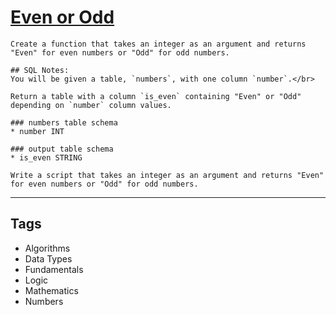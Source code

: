 # [Even or Odd](https://www.codewars.com/kata/53da3dbb4a5168369a0000fe)

```if-not:sql,shell
Create a function that takes an integer as an argument and returns "Even" for even numbers or "Odd" for odd numbers.
```

```if:sql
## SQL Notes:
You will be given a table, `numbers`, with one column `number`.</br>

Return a table with a column `is_even` containing "Even" or "Odd" depending on `number` column values.

### numbers table schema
* number INT

### output table schema
* is_even STRING
```

```if:shell
Write a script that takes an integer as an argument and returns "Even" for even numbers or "Odd" for odd numbers.
```

---

## Tags

- Algorithms
- Data Types
- Fundamentals
- Logic
- Mathematics
- Numbers
